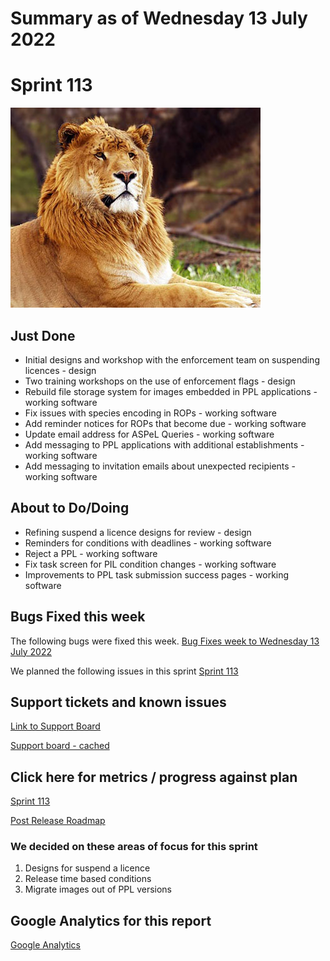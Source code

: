 # Summary as of Wednesday 13 July 2022 

# Sprint 113

![The cloudless sky, CC BY-SA 3.0 <https://creativecommons.org/licenses/by-sa/3.0>, via Wikimedia Commons](graphs/tigon.jpg)

## Just Done
* Initial designs and workshop with the enforcement team on suspending licences - design
* Two training workshops on the use of enforcement flags - design
* Rebuild file storage system for images embedded in PPL applications - working software
* Fix issues with species encoding in ROPs - working software
* Add reminder notices for ROPs that become due - working software
* Update email address for ASPeL Queries - working software
* Add messaging to PPL applications with additional establishments - working software
* Add messaging to invitation emails about unexpected recipients - working software

## About to Do/Doing
* Refining suspend a licence designs for review - design
* Reminders for conditions with deadlines - working software
* Reject a PPL - working software
* Fix task screen for PIL condition changes - working software
* Improvements to PPL task submission success pages - working software

## Bugs Fixed this week
The following bugs were fixed this week.
[Bug Fixes week to Wednesday 13 July 2022](graphs/bugs13072022.png)

We planned the following issues in this sprint 
[Sprint 113](graphs/sprint13072022.png)

## Support tickets and known issues
[Link to Support Board](https://collaboration.homeoffice.gov.uk/jira/secure/RapidBoard.jspa?rapidView=1717&selectedIssue=ASSB-253)

[Support board - cached](graphs/supportBoard13072022.png)

## Click here for metrics / progress against plan
[Sprint 113](graphs/progress13072022.png)

[Post Release Roadmap](graphs/roadmap13072022.png)

### We decided on these areas of focus for this sprint
1. Designs for suspend a licence 
2. Release time based conditions 
3. Migrate images out of PPL versions

## Google Analytics for this report
[Google Analytics](graphs/GA13072022.png)

